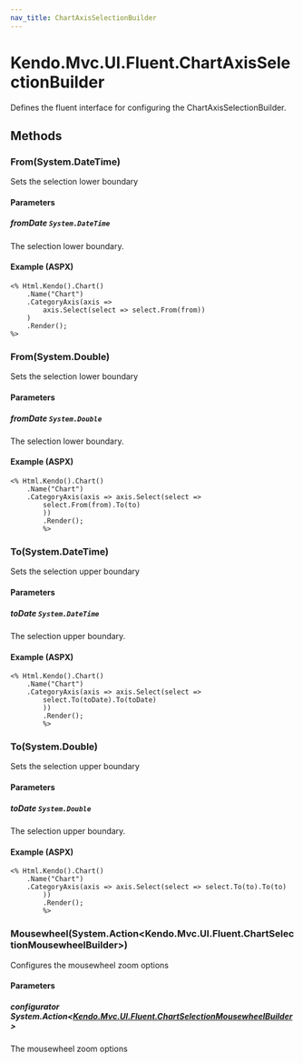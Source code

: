 ```yaml
---
nav_title: ChartAxisSelectionBuilder
---
```


# Kendo.Mvc.UI.Fluent.ChartAxisSelectionBuilder
Defines the fluent interface for configuring the ChartAxisSelectionBuilder.




## Methods


### From(System.DateTime)
Sets the selection lower boundary


#### Parameters

##### fromDate `System.DateTime`
The selection lower boundary.




#### Example (ASPX)
    <% Html.Kendo().Chart()
        .Name("Chart")
        .CategoryAxis(axis =>
            axis.Select(select => select.From(from))
        )
        .Render();
    %>


### From(System.Double)
Sets the selection lower boundary


#### Parameters

##### fromDate `System.Double`
The selection lower boundary.




#### Example (ASPX)
    <% Html.Kendo().Chart()
        .Name("Chart")
        .CategoryAxis(axis => axis.Select(select =>
            select.From(from).To(to)
            ))
            .Render();
            %>


### To(System.DateTime)
Sets the selection upper boundary


#### Parameters

##### toDate `System.DateTime`
The selection upper boundary.




#### Example (ASPX)
    <% Html.Kendo().Chart()
        .Name("Chart")
        .CategoryAxis(axis => axis.Select(select =>
            select.To(toDate).To(toDate)
            ))
            .Render();
            %>


### To(System.Double)
Sets the selection upper boundary


#### Parameters

##### toDate `System.Double`
The selection upper boundary.




#### Example (ASPX)
    <% Html.Kendo().Chart()
        .Name("Chart")
        .CategoryAxis(axis => axis.Select(select => select.To(to).To(to)
            ))
            .Render();
            %>


### Mousewheel(System.Action\<Kendo.Mvc.UI.Fluent.ChartSelectionMousewheelBuilder\>)
Configures the mousewheel zoom options


#### Parameters

##### configurator System.Action<[Kendo.Mvc.UI.Fluent.ChartSelectionMousewheelBuilder](/api/wrappers/aspnet-mvc/Kendo.Mvc.UI.Fluent/ChartSelectionMousewheelBuilder)>
The mousewheel zoom options






